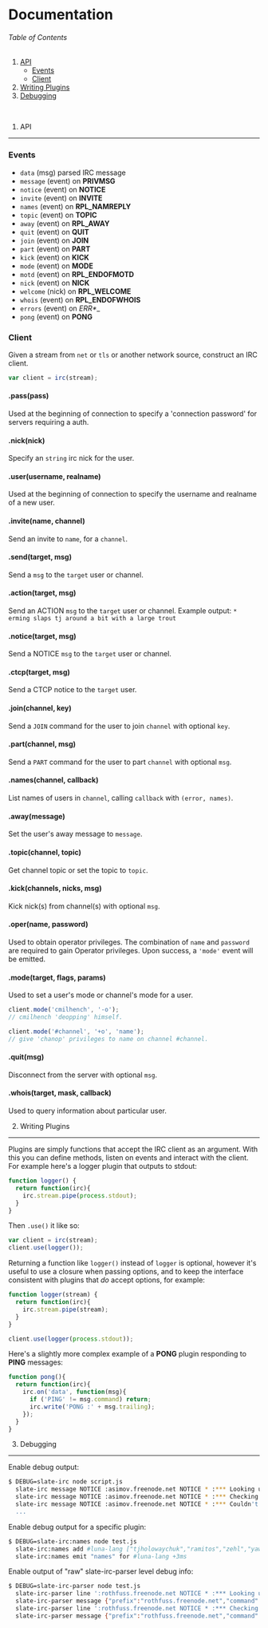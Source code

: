 Documentation
========
###### Table of Contents
1.  [API](#1-api)
    - [Events](#events)
    - [Client](#client)
2.  [Writing Plugins](#2-writing-plugins)
3.  [Debugging](#3-debugging)

<br>

1. API
--------
### Events
- `data` (msg) parsed IRC message
- `message` (event) on __PRIVMSG__
- `notice` (event) on __NOTICE__
- `invite` (event) on __INVITE__
- `names` (event) on __RPL_NAMREPLY__
- `topic` (event) on __TOPIC__
- `away` (event) on __RPL_AWAY__
- `quit` (event) on __QUIT__
- `join` (event) on __JOIN__
- `part` (event) on __PART__
- `kick` (event) on __KICK__
- `mode` (event) on __MODE__
- `motd` (event) on __RPL_ENDOFMOTD__
- `nick` (event) on __NICK__
- `welcome` (nick) on __RPL_WELCOME__
- `whois` (event) on __RPL_ENDOFWHOIS__
- `errors` (event) on __ERR_*__
- `pong` (event) on __PONG__

### Client
Given a stream from `net` or `tls` or another network source, construct an IRC client.
```js
var client = irc(stream);
```

#### .pass(pass)
Used at the beginning of connection to specify a 'connection password' for servers requiring a auth.

#### .nick(nick)
Specify an `string` irc nick for the user.

#### .user(username, realname)
Used at the beginning of connection to specify the username and realname of a new user.

#### .invite(name, channel)
Send an invite to `name`, for a `channel`.

#### .send(target, msg)
Send a `msg` to the `target` user or channel.

#### .action(target, msg)
Send an ACTION `msg` to the `target` user or channel.
Example output: `* erming slaps tj around a bit with a large trout`

#### .notice(target, msg)
Send a NOTICE `msg` to the `target` user or channel.

#### .ctcp(target, msg)
Send a CTCP notice to the `target` user.

#### .join(channel, key)
Send a `JOIN` command for the user to join `channel` with optional `key`.

#### .part(channel, msg)
Send a `PART` command for the user to part `channel` with optional `msg`.

#### .names(channel, callback)
List names of users in `channel`, calling `callback` with `(error, names)`.

#### .away(message)
Set the user's away message to `message`.

#### .topic(channel, topic)
Get channel topic or set the topic to `topic`.

#### .kick(channels, nicks, msg)
Kick nick(s) from channel(s) with optional `msg`.

#### .oper(name, password)
Used to obtain operator privileges.  The combination of `name` and `password` are required to gain Operator privileges.  Upon success, a `'mode'` event will be emitted.

#### .mode(target, flags, params)
Used to set a user's mode or channel's mode for a user.
```js
client.mode('cmilhench', '-o');
// cmilhench 'deopping' himself.

client.mode('#channel', '+o', 'name');
// give 'chanop' privileges to name on channel #channel.
```

#### .quit(msg)
Disconnect from the server with optional `msg`.

#### .whois(target, mask, callback)
Used to query information about particular user.

2. Writing Plugins
--------
Plugins are simply functions that accept the IRC client as an argument. With this you can define methods, listen on events and interact with the
client. For example here's a logger plugin that outputs to stdout:
```js
function logger() {
  return function(irc){
    irc.stream.pipe(process.stdout);
  }
}
```
Then `.use()` it like so:
```js
var client = irc(stream);
client.use(logger());
```
Returning a function like `logger()` instead of `logger` is optional,
however it's useful to use a closure when passing options, and to keep
the interface consistent with plugins that _do_ accept options, for example:
```js
function logger(stream) {
  return function(irc){
    irc.stream.pipe(stream);
  }
}

client.use(logger(process.stdout));
```
Here's a slightly more complex example of a __PONG__ plugin responding to __PING__ messages:
```js
function pong(){
  return function(irc){
    irc.on('data', function(msg){
      if ('PING' != msg.command) return;
      irc.write('PONG :' + msg.trailing);
    });
  }
}
```

3. Debugging
--------
Enable debug output:
```bash
$ DEBUG=slate-irc node script.js
  slate-irc message NOTICE :asimov.freenode.net NOTICE * :*** Looking up your hostname... +0ms
  slate-irc message NOTICE :asimov.freenode.net NOTICE * :*** Checking Ident +119ms
  slate-irc message NOTICE :asimov.freenode.net NOTICE * :*** Couldn't look up your hostname +1ms
  ...
```

Enable debug output for a specific plugin:
```bash
$ DEBUG=slate-irc:names node test.js
  slate-irc:names add #luna-lang ["tjholowaychuk","ramitos","zehl","yawnt","juliangruber"] +0ms
  slate-irc:names emit "names" for #luna-lang +3ms
```

Enable output of "raw" slate-irc-parser level debug info:
```bash
$ DEBUG=slate-irc-parser node test.js
  slate-irc-parser line ':rothfuss.freenode.net NOTICE * :*** Looking up your hostname...' +0ms
  slate-irc-parser message {"prefix":"rothfuss.freenode.net","command":"NOTICE","params":"*","trailing":"*** Looking up your hostname...","string":":rothfuss.freenode.net NOTICE * :*** Looking up your hostname..."} +2ms
  slate-irc-parser line ':rothfuss.freenode.net NOTICE * :*** Checking Ident' +450ms
  slate-irc-parser message {"prefix":"rothfuss.freenode.net","command":"NOTICE","params":"*","trailing":"*** Checking Ident","string":":rothfuss.freenode.net NOTICE * :*** Checking Ident"} +0ms
```
